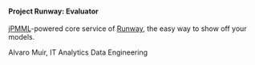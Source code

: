 #### Project Runway: Evaluator ####

[jPMML](https://github.com/jpmml/jpmml-evaluator)-powered core service 
of [Runway](https://onestash.verizon.com/users/v603497/repos/runway/browse/Scala), 
the easy way to show off your models.


Alvaro Muir, IT Analytics Data Engineering